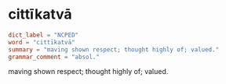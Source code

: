 # cittīkatvā

``` toml
dict_label = "NCPED"
word = "cittīkatvā"
summary = "maving shown respect; thought highly of; valued."
grammar_comment = "absol."
```

maving shown respect; thought highly of; valued.

